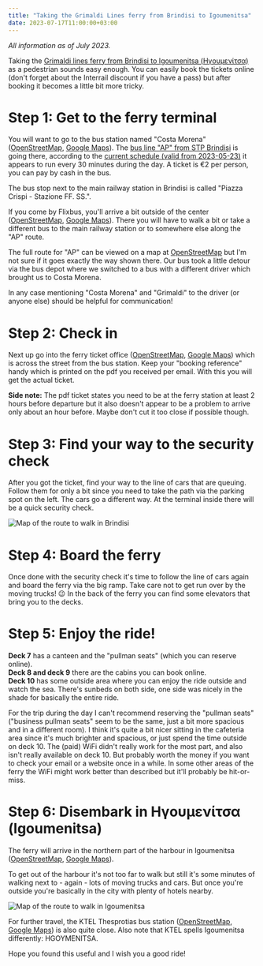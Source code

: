 ```yaml
---
title: "Taking the Grimaldi Lines ferry from Brindisi to Igoumenitsa"
date: 2023-07-17T11:00:00+03:00
---
```


*All information as of July 2023.*

Taking the [Grimaldi lines ferry from Brindisi to Igoumenitsa (Ηγουμενίτσα)](https://www.grimaldi-lines.com/en/route/brindisi-igoumenitsa/) as a pedestrian sounds easy enough. You can easily book the tickets online (don't forget about the Interrail discount if you have a pass) but after booking it becomes a little bit more tricky.

# Step 1: Get to the ferry terminal

You will want to go to the bus station named "Costa Morena" ([OpenStreetMap](https://www.openstreetmap.org/node/6137536885#map=18/40.64356/17.96405), [Google Maps](https://goo.gl/maps/ibFL6SdfeQUG7VSW7)). The [bus line "AP" from STP Brindisi](https://www.stpbrindisi.it/index.php/servizi/bus-aeroporto-stazione-fs-costa-morena) is going there, according to the [current schedule (valid from 2023-05-23)](https://www.stpbrindisi.it/images/pdf/linee-orari/lineaAP-2022.pdf) it appears to run every 30 minutes during the day. A ticket is €2 per person, you can pay by cash in the bus.

The bus stop next to the main railway station in Brindisi is called "Piazza Crispi - Stazione FF. SS.".

If you come by Flixbus, you'll arrive a bit outside of the center ([OpenStreetMap](https://www.openstreetmap.org/node/5936441023), [Google Maps](https://goo.gl/maps/Ff3rXFh6xi5PKtCW9)). There you will have to walk a bit or take a different bus to the main railway station or to somewhere else along the "AP" route.

The full route for "AP" can be viewed on a map at [OpenStreetMap](https://www.openstreetmap.org/relation/9513209) but I'm not sure if it goes exactly the way shown there. Our bus took a little detour via the bus depot where we switched to a bus with a different driver which brought us to Costa Morena.

In any case mentioning "Costa Morena" and "Grimaldi" to the driver (or anyone else) should be helpful for communication!

# Step 2: Check in

Next up go into the ferry ticket office ([OpenStreetMap](https://www.openstreetmap.org/way/422355483), [Google Maps](https://goo.gl/maps/nsVnBc3Cqvx3QGQr8)) which is across the street from the bus station. Keep your "booking reference" handy which is printed on the pdf you received per email. With this you will get the actual ticket.

**Side note:** The pdf ticket states you need to be at the ferry station at least 2 hours before departure but it also doesn't appear to be a problem to arrive only about an hour before. Maybe don't cut it too close if possible though.

# Step 3: Find your way to the security check

After you got the ticket, find your way to the line of cars that are queuing. Follow them for only a bit since you need to take the path via the parking spot on the left. The cars go a different way. At the terminal inside there will be a quick security check.

![Map of the route to walk in Brindisi](/images/ferry_brindisi.png)

# Step 4: Board the ferry

Once done with the security check it's time to follow the line of cars again and board the ferry via the big ramp. Take care not to get run over by the moving trucks! 😉 In the back of the ferry you can find some elevators that bring you to the decks.

# Step 5: Enjoy the ride!

**Deck 7** has a canteen and the "pullman seats" (which you can reserve online).  
**Deck 8 and deck 9** there are the cabins you can book online.  
**Deck 10** has some outside area where you can enjoy the ride outside and watch the sea. There's sunbeds on both side, one side was nicely in the shade for basically the entire ride.

For the trip during the day I can't recommend reserving the "pullman seats" ("business pullman seats" seem to be the same, just a bit more spacious and in a different room). I think it's quite a bit nicer sitting in the cafeteria area since it's much brighter and spacious, or just spend the time outside on deck 10. The (paid) WiFi didn't really work for the most part, and also isn't really available on deck 10. But probably worth the money if you want to check your email or a website once in a while. In some other areas of the ferry the WiFi might work better than described but it'll probably be hit-or-miss.

# Step 6: Disembark in Ηγουμενίτσα (Igoumenitsa)

The ferry will arrive in the northern part of the harbour in Igoumenitsa ([OpenStreetMap](https://www.openstreetmap.org/node/6853608873), [Google Maps](https://goo.gl/maps/wcMgoiNyCJqJNL8k6)).

To get out of the harbour it's not too far to walk but still it's some minutes of walking next to - again - lots of moving trucks and cars. But once you're outside you're basically in the city with plenty of hotels nearby.

![Map of the route to walk in Igoumenitsa](/images/ferry_igoumenitsa.png)

For further travel, the KTEL Thesprotias bus station ([OpenStreetMap](https://www.openstreetmap.org/way/532659153), [Google Maps](https://goo.gl/maps/iVnM2cgwrFR9cnFw7)) is also quite close. Also note that KTEL spells Igoumenitsa differently: HGOYMENITSA.

Hope you found this useful and I wish you a good ride!
